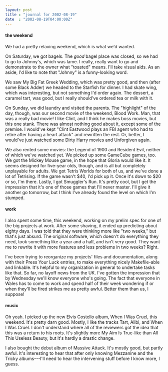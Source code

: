 ```yaml
---
layout: post
title : "journal for 2002-08-19"
date  : "2002-08-19T04:00:00Z"
---
```

<h4>the weekend</h4>We had a pretty relaxing weekend, which is what we'd wanted.

On Saturday, we got bagels.  The <em>good</em> bagel place was closed, so we had to go to Johnny's, which was lame.  I really, really want to go and demonstrate to the owner what "toasted" means.  I'll take visual aids.  As an aside, I'd like to note that "Johnny" is a funny-looking word.

We saw My Big Fat Greek Wedding, which was pretty good, and then (after some Black Adder) we headed to the Starfish for dinner.  I had skate wing, which was interesting, but not something I'd order again.  The dessert, a caramel tart, was good, but I really should've ordered tea or milk with it.

On Sunday, we did laundry and visited the parents.  The "highlight" of the day, though, was our second movie of the weekend, Blood Work.  Man, that was a really bad movie!  I like Clint, and I think he makes boss movies, but this one stank.  There was almost nothing good about it, except some of the premise.  I would've kept "Clint Eastwood plays an FBI agent who had to retire after having a heart attack" and rewritten the rest.  Or, better, I would've just watched some Dirty Harry movies and Unforgiven again.

We also rented some movies:  the Legend of 1900 and Resident Evil, neither of which we've watched yet.  We picked up some GameCube games, too.  We got the Mickey Mouse game, in the hope that Gloria would like it.  It seems designed for five-year olds, though, and is all but completely unplayable for adults. We got Tetris Worlds for both of us, and we've done a lot of Tetrising.  If the game wasn't $40, I'd pick up it.  Once it's down to $20 or so, I'm there. Lastly, I got Smuggler's Run.  It's pretty cool, but I get the impression that it's one of those games that I'll never master.  I'll give it another go tomorrow, but I think I've already found the level on which I'm stumped.<h4>work</h4>I also spent some time, this weekend, working on my prelim spec for one of the big projects at work.  After some shaving, it ended up predicting about eighty days.  I was told that they were thinking more like "two weeks," but that's just absurd.  The original software, which doesn't do everything they need, took something like a year and a half, and isn't very good.  They want me to rewrite it with more features and less problems in two weeks?  Right.

I've been trying to reorganize my projects' files and documentation, along with their Press Your Luck entries, to make everything nicely Makefile-able and linkable.  It's helpful to my organization in general to undertake tasks like that.  So far, no layoff news from the UK.  I've gotten the impression that by Wednesday we'll know everyone who's going.  The fact that everyone in Wales has to come to work and spend half of their week wondering if or when they'll be fired strikes me as pretty awful.  Better them than us, I suppose!<h4>music</h4>Oh yeah.  I picked up the new Elvis Costello album, When I Was Cruel, this weekend.  It's pretty darn good.  Mostly, I like the tracks Tart, Alibi, and When I Was Cruel.  I don't understand where all of the reviewers got the idea that this was a return to his roots.  It's slightly more My Aim Is True-like than All This Useless Beauty, but it's hardly a drastic change.

I also bought the debut album of Massive Attack.  It's mostly good, but partly awful.  It's interesting to hear that after only knowing Mezzanine and the Tricky albums---I'll need to hear the intervening stuff before I know more, I guess.

